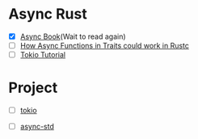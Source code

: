 # Async Rust

- [x] [Async Book](https://rust-lang.github.io/async-book/01_getting_started/01_chapter.html)(Wait to read again)
- [ ] [How Async Functions in Traits could work in Rustc](https://blog.theincredibleholk.org/blog/2022/04/18/how-async-functions-in-traits-could-work-in-rustc/)
- [ ] [Tokio Tutorial](https://tokio.rs/tokio/tutorial)

# Project

- [ ] [tokio](./tokio/)
- [ ] [async-std](./async-std/)



